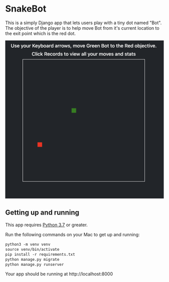 # SnakeBot

This is a simply Django app that lets users play with a tiny dot named "Bot". The objective of the player is to help move Bot from it's current location to the exit point which is the red dot.

![Alt text](https://github.com/yunomer/snakebot/blob/main/snakebot/static/images/snakebot.png "Game image")

## Getting up and running

This app requires [Python 3.7](https://www.python.org/downloads/) or greater.

Run the following commands on your Mac to get up and running:

```
python3 -m venv venv
source venv/bin/activate
pip install -r requirements.txt
python manage.py migrate
python manage.py runserver
```
Your app should be running at http://localhost:8000

